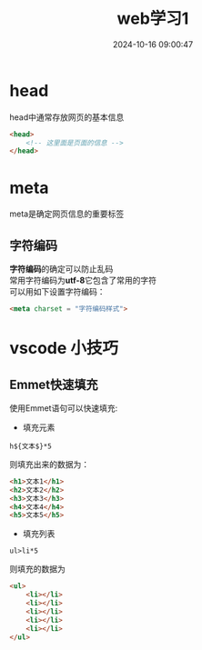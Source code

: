 ﻿---
title: web学习1
date: 2024-10-16 09:00:47
tags: [web前端,笔记,学习]
---

# head

head中通常存放网页的基本信息

```html
<head>
    <!-- 这里面是页面的信息 -->
</head>
```
# meta
meta是确定网页信息的重要标签 

## 字符编码 
**字符编码**的确定可以防止乱码  
常用字符编码为**utf-8**它包含了常用的字符  
可以用如下设置字符编码：
```html
<meta charset = "字符编码样式">
```

# vscode 小技巧
## Emmet快速填充
使用Emmet语句可以快速填充:
* 填充元素
```emmet
h${文本$}*5
```
则填充出来的数据为：
```html
<h1>文本1</h1>
<h2>文本2</h2>
<h3>文本3</h3>
<h4>文本4</h4>
<h5>文本5</h5>
```
* 填充列表
```emmet
ul>li*5
```

则填充的数据为
```html
<ul>
    <li></li>
    <li></li>
    <li></li>
    <li></li>
    <li></li>
</ul>
```